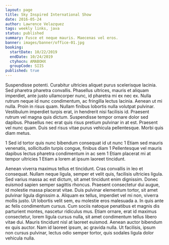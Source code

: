 ```yaml
---
layout: page
title: Sky Inspired International Show
date: 2016-05-24
author: Lawrence Velazquez
tags: weekly links, java
status: published
summary: Fusce et neque mauris. Maecenas vel eros.
banner: images/banner/office-01.jpg
booking:
  startDate: 10/22/2019
  endDate: 10/24/2019
  ctyhocn: AMABOHX
  groupCode: SIIS
published: true
---
```

Suspendisse potenti. Curabitur ultricies aliquet purus scelerisque lacinia. Sed pharetra pharetra convallis. Phasellus ultrices, mauris et aliquam imperdiet, ante justo ullamcorper nunc, id pharetra mi ex nec ex. Nulla rutrum neque id nunc condimentum, ac fringilla lectus lacinia. Aenean ut mi nulla. Proin in risus quam. Nullam finibus lobortis nulla volutpat pulvinar. Vestibulum imperdiet turpis erat, in hendrerit nisi facilisis id. Praesent rutrum vel magna quis dictum. Suspendisse tempor ornare dolor sed dapibus. Phasellus nec erat quis risus pretium pulvinar in at est. Praesent vel nunc quam. Duis sed risus vitae purus vehicula pellentesque. Morbi quis diam metus.

1 Sed id tortor quis nunc bibendum consequat id ut nunc
1 Etiam sed mauris venenatis, sollicitudin turpis congue, finibus diam
1 Pellentesque vel mauris dapibus lectus pharetra condimentum in ac sem
1 Etiam placerat mi at tempor ultricies
1 Etiam a lorem at ipsum laoreet tincidunt.

Aenean viverra maximus tellus et tincidunt. Cras convallis in leo et consequat. Nullam neque ligula, semper et velit quis, facilisis ultricies ligula. Sed varius massa ac est dictum, sit amet tincidunt enim dignissim. Donec euismod sapien semper sagittis rhoncus. Praesent consectetur dui augue, id molestie massa placerat vitae. Duis pulvinar elementum tortor, sit amet pulvinar ligula dignissim a. Aliquam ex tellus, imperdiet vel mi non, viverra mollis justo. Ut lobortis velit sem, eu molestie eros malesuada a. In quis ante ac felis condimentum cursus. Cum sociis natoque penatibus et magnis dis parturient montes, nascetur ridiculus mus. Etiam ornare, erat id maximus consectetur, lorem ligula cursus nulla, sit amet condimentum tellus libero vitae dui. Mauris tincidunt nisl at laoreet euismod. Aenean auctor bibendum ex quis auctor. Nam id laoreet ipsum, ac gravida nulla. Ut facilisis, ipsum non cursus pulvinar, lectus odio semper tortor, quis sodales ligula dolor vehicula nulla.
